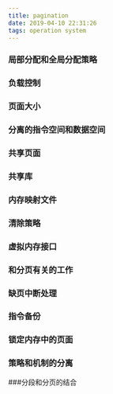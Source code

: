```yaml
---
title: pagination
date: 2019-04-10 22:31:26
tags: operation system
---
```

### 局部分配和全局分配策略
### 负载控制
### 页面大小
### 分离的指令空间和数据空间
### 共享页面
### 共享库
### 内存映射文件
### 清除策略
### 虚拟内存接口

### 和分页有关的工作
### 缺页中断处理
### 指令备份
### 锁定内存中的页面
### 策略和机制的分离

###分段和分页的结合


